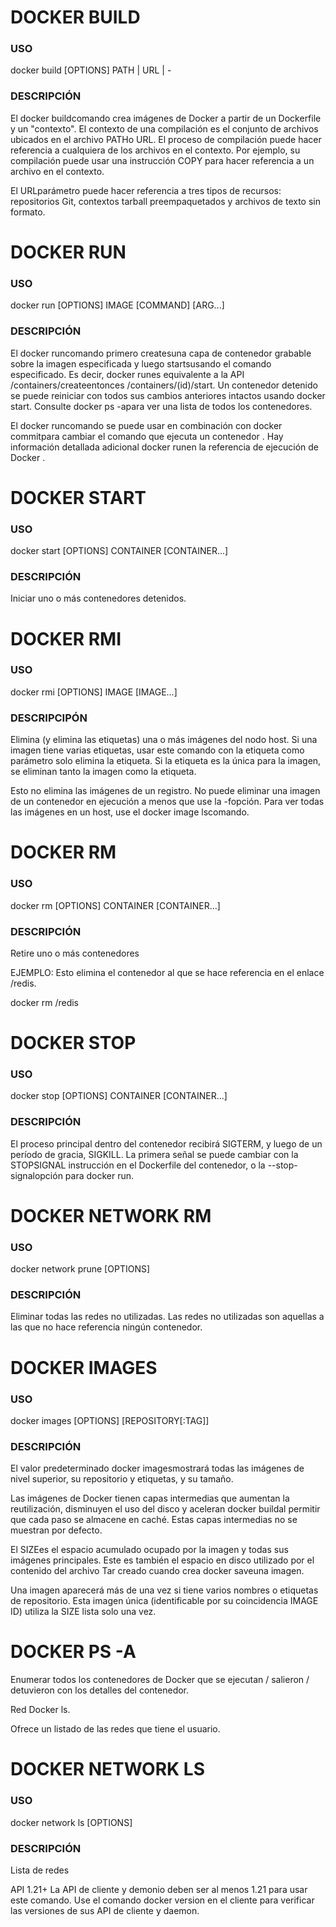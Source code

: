 # DOCKER BUILD

### USO
 docker build [OPTIONS] PATH | URL | -
### DESCRIPCIÓN 
El docker buildcomando crea imágenes de Docker a partir de un Dockerfile y un "contexto". El contexto de una compilación es el conjunto de archivos ubicados en el archivo PATHo URL. El proceso de compilación puede hacer referencia a cualquiera de los archivos en el contexto. Por ejemplo, su compilación puede usar una instrucción COPY para hacer referencia a un archivo en el contexto.

El URLparámetro puede hacer referencia a tres tipos de recursos: repositorios Git, contextos tarball preempaquetados y archivos de texto sin formato.

# DOCKER RUN

### USO
 docker run [OPTIONS] IMAGE [COMMAND] [ARG...]
 
### DESCRIPCIÓN
El docker runcomando primero createsuna capa de contenedor grabable sobre la imagen especificada y luego startsusando el comando especificado. Es decir, docker runes equivalente a la API /containers/createentonces /containers/(id)/start. Un contenedor detenido se puede reiniciar con todos sus cambios anteriores intactos usando docker start. Consulte docker ps -apara ver una lista de todos los contenedores.

El docker runcomando se puede usar en combinación con docker commitpara cambiar el comando que ejecuta un contenedor . Hay información detallada adicional docker runen la referencia de ejecución de Docker .

# DOCKER START

### USO
 docker start [OPTIONS] CONTAINER [CONTAINER...]
### DESCRIPCIÓN
Iniciar uno o más contenedores detenidos.

# DOCKER RMI

### USO
 docker rmi [OPTIONS] IMAGE [IMAGE...]
### DESCRIPCIPÓN
Elimina (y elimina las etiquetas) una o más imágenes del nodo host. Si una imagen tiene varias etiquetas, usar este comando con la etiqueta como parámetro solo elimina la etiqueta. Si la etiqueta es la única para la imagen, se eliminan tanto la imagen como la etiqueta.

Esto no elimina las imágenes de un registro. No puede eliminar una imagen de un contenedor en ejecución a menos que use la -fopción. Para ver todas las imágenes en un host, use el docker image lscomando.

# DOCKER RM

### USO
 docker rm [OPTIONS] CONTAINER [CONTAINER...]
### DESCRIPCIÓN
Retire uno o más contenedores

EJEMPLO:
Esto elimina el contenedor al que se hace referencia en el enlace /redis.

 docker rm /redis

# DOCKER  STOP  

### USO
 docker stop [OPTIONS] CONTAINER [CONTAINER...]
### DESCRIPCIÓN
El proceso principal dentro del contenedor recibirá SIGTERM, y luego de un período de gracia, SIGKILL. La primera señal se puede cambiar con la STOPSIGNAL instrucción en el Dockerfile del contenedor, o la --stop-signalopción para docker run.

# DOCKER NETWORK RM

### USO 
 docker network prune [OPTIONS]
### DESCRIPCIÓN
Eliminar todas las redes no utilizadas. Las redes no utilizadas son aquellas a las que no hace referencia ningún contenedor.

# DOCKER IMAGES

### USO
 docker images [OPTIONS] [REPOSITORY[:TAG]]
### DESCRIPCIÓN
El valor predeterminado docker imagesmostrará todas las imágenes de nivel superior, su repositorio y etiquetas, y su tamaño.

Las imágenes de Docker tienen capas intermedias que aumentan la reutilización, disminuyen el uso del disco y aceleran docker buildal permitir que cada paso se almacene en caché. Estas capas intermedias no se muestran por defecto.

El SIZEes el espacio acumulado ocupado por la imagen y todas sus imágenes principales. Este es también el espacio en disco utilizado por el contenido del archivo Tar creado cuando crea docker saveuna imagen.

Una imagen aparecerá más de una vez si tiene varios nombres o etiquetas de repositorio. Esta imagen única (identificable por su coincidencia IMAGE ID) utiliza la SIZE lista solo una vez.

# DOCKER PS -A

Enumerar todos los contenedores de Docker que se ejecutan / salieron / detuvieron con los detalles del contenedor.

Red Docker ls.

Ofrece un listado de las redes que tiene el usuario.

# DOCKER NETWORK LS

### USO
docker network ls [OPTIONS]
### DESCRIPCIÓN
Lista de redes

API 1.21+ La API de cliente y demonio deben ser al menos 1.21 para usar este comando. Use el comando docker version en el cliente para verificar las versiones de sus API de cliente y daemon.
